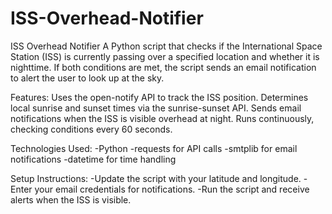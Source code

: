 # ISS-Overhead-Notifier

ISS Overhead Notifier
A Python script that checks if the International Space Station (ISS) is currently passing over a specified location and whether it is nighttime. If both conditions are met, the script sends an email notification to alert the user to look up at the sky.

Features:
Uses the open-notify API to track the ISS position.
Determines local sunrise and sunset times via the sunrise-sunset API.
Sends email notifications when the ISS is visible overhead at night.
Runs continuously, checking conditions every 60 seconds.

Technologies Used:
-Python
-requests for API calls
-smtplib for email notifications
-datetime for time handling

Setup Instructions:
-Update the script with your latitude and longitude.
-Enter your email credentials for notifications.
-Run the script and receive alerts when the ISS is visible.
